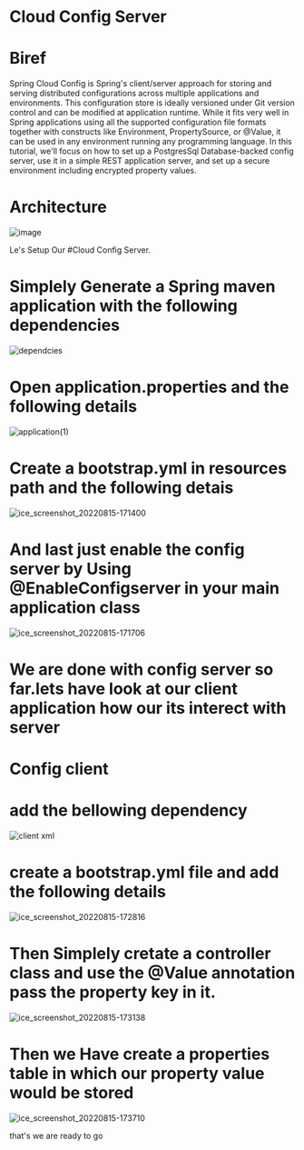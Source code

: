 # Cloud Config Server

# Biref
Spring Cloud Config is Spring's client/server approach for storing and serving distributed configurations across multiple applications and environments.
This configuration store is ideally versioned under Git version control and can be modified at application runtime.
While it fits very well in Spring applications using all the supported configuration file formats together with constructs like Environment, 
PropertySource, or @Value, it can be used in any environment running any programming language.
In this tutorial, we'll focus on how to set up a PostgresSql Database-backed config server, 
use it in a simple REST application server, and set up a secure environment including encrypted property values.

# Architecture
![image](https://user-images.githubusercontent.com/101938468/184625587-e48d610e-d34e-4369-add8-be266186d298.png)

Le's Setup Our #Cloud Config Server.
# Simplely Generate a Spring maven application with the following dependencies
![dependcies](https://user-images.githubusercontent.com/101938468/184629053-7750fc81-bea1-4fb5-a16c-39b6c0c275f3.png)

 
# Open application.properties and the following details
![application(1)](https://user-images.githubusercontent.com/101938468/184630693-44b5fd31-190d-4f6a-b56a-7bae720a3253.png)

# Create a bootstrap.yml in resources path and the following detais
![ice_screenshot_20220815-171400](https://user-images.githubusercontent.com/101938468/184629427-74249f9d-0659-4316-954f-f094ccabda3e.png)
# And last just enable the config server by Using @EnableConfigserver in your main application class
![ice_screenshot_20220815-171706](https://user-images.githubusercontent.com/101938468/184629852-4be8668f-8058-4212-a839-2b910640fe95.png)

# We are done with config server so far.lets have look at our client application how our its interect with server


 
 # Config client
 # add the bellowing dependency 
 
 ![client xml](https://user-images.githubusercontent.com/101938468/184630986-41c3f96d-7f90-4deb-ade3-9c4a51fa3cb3.png)
 
 # create a bootstrap.yml file and add the following details
 ![ice_screenshot_20220815-172816](https://user-images.githubusercontent.com/101938468/184631294-cba87f9b-a8e7-4ce1-861c-016e24a5ce21.png)
 # Then Simplely cretate a controller class and use the @Value annotation pass the property key in it.
 ![ice_screenshot_20220815-173138](https://user-images.githubusercontent.com/101938468/184631681-acae5ac5-4a37-4aa2-900b-fc14ac09d1e8.png)

 # Then we Have create a properties table in which our property value would be stored
  ![ice_screenshot_20220815-173710](https://user-images.githubusercontent.com/101938468/184632359-fce86a60-8e4a-4afe-9b3c-107e3564dad7.png)
  
  that's we are ready to go



